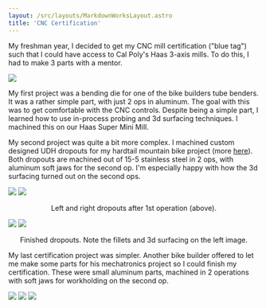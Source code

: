 ```yaml
---
layout: /src/layouts/MarkdownWorksLayout.astro
title: 'CNC Certification'
---
```


My freshman year, I decided to get my CNC mill certification ("blue tag") such that I could have access to Cal Poly's Haas 3-axis mills. To do this, I had to make 3 parts with a mentor. 

<div class="markdown_img_container">
<img class="markdown_image" src="/small_projects/cnc_cert/bender_die.webp">
</div>

My first project was a bending die for one of the bike builders tube benders. It was a rather simple part, with just 2 ops in aluminum. The goal with this was to get comfortable with the CNC controls. Despite being a simple part, I learned how to use in-process probing and 3d surfacing techniques. I machined this on our Haas Super Mini Mill. 

My second project was quite a bit more complex. I machined custom designed UDH dropouts for my hardtail mountain bike project (more [here](/projects/major_projects/hardtail_mtb)). Both dropouts are machined out of 15-5 stainless steel in 2 ops, with aluminum soft jaws for the second op. I'm especially happy with how the 3d surfacing turned out on the second ops.

<div class="markdown_img_container">
<img class="markdown_image" src="/major_projects/hardtail_mtb/dropout1.webp">
<img class="markdown_image" src="/major_projects/hardtail_mtb/dropout2.webp">
</div>

<p style="text-align: center;">Left and right dropouts after 1st operation (above).</p>

<div class="markdown_img_container">
<img class="markdown_image" src="/major_projects/hardtail_mtb/dropout3.webp">
<img class="markdown_image" src="/major_projects/hardtail_mtb/dropout4.webp">
</div>

<p style="text-align: center;">Finished dropouts. Note the fillets and 3d surfacing on the left image.</p>

My last certification project was simpler. Another bike builder offered to let me make some parts for his mechatronics project so I could finish my certification. These were small aluminum parts, machined in 2 operations with soft jaws for workholding on the second op. 

<div class="markdown_img_container">
<img class="markdown_image" src="/small_projects/cnc_cert/flag_op1.webp">
<img class="markdown_image" src="/small_projects/cnc_cert/flag_op2_softjaw.webp">
<img class="markdown_image" src="/small_projects/cnc_cert/flag_op2.webp">
</div>